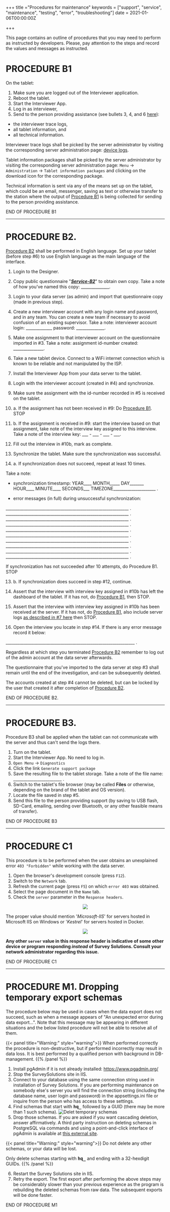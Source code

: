 +++
title ="Procedures for maintenance"
keywords = ["support", "service", "maintenance", "testing", "error", "troubleshooting"]
date = 2021-01-06T00:00:00Z

+++

This page contains an outline of procedures that you may need to perform as instructed by developers. Please, pay attention to the steps and record the values and messages as instructed.


<a name="B1"></a>PROCEDURE B1
==================================

On the tablet:

1. Make sure you are logged out of the Interviewer application.
2. Reboot the tablet.
3. Start the Interviewer App.
4. Log in as interviewer,
5. Send to the person providing assistance (see bullets 3, 4, and 6 [here](/interviewer/troubleshooting/interviewer-app-diagnostics/)):
- the interviewer trace logs,
- all tablet information, and
- all technical information.

Interviewer trace logs shall be picked by the server administrator by visiting the corresponding server administration page: [device logs](/headquarters/config/device-logs/).

Tablet information packages shall be picked by the server administrator by
visiting the corresponding server administration page:
`Menu` &#x2192; `Administration` &#x2192; `Tablet information packages`
and clicking on the download icon for the corresponding package.

Technical information is sent via any of the means set up on the tablet, which could be an email, messenger, saving as text or otherwise transfer to the station where the output of [Procedure B1](#B1) is being collected for sending to the person providing assistance.

END OF PROCEDURE B1

----



<a name="B2"></a>PROCEDURE B2.
===================

[Procedure B2](#B2) shall be performed in English language. Set up your tablet (before step #6) to use English language as the main language of the interface.

1. Login to the Designer.
2. Copy public questionnaire "***[Service-B2](https://designer.mysurvey.solutions/questionnaire/details/4c35966eb9204355be8172df62d7830d)***" to obtain own copy.
Take a note of how you've named this copy: ______________.
3. Login to your data server (as admin) and import that questionnaire copy (made in previous step).
4. Create a new interviewer account with any login name and password, and in any team. You can create a new team if necessary to avoid confusion of an existing supervisor. Take a note:
interviewer account login: _____________ password: ______________.
5. Make one assignment to that interviewer account on the questionnaire imported in #3.  Take a note:
assignment id-number created: _______________.
6. Take a new tablet device. Connect to a WiFi internet connection which is known to be reliable and not manipulated by the ISP.
7. Install the Interviewer App from your data server to the tablet.
8. Login with the interviewer account (created in #4) and synchronize.
9. Make sure the assignment with the id-number recorded in #5 is received on the tablet.
10. a. If the assignment has not been received in #9: Do [Procedure B1](#B1).
STOP

10. b. If the assignment is received in #9: start the interview based on that assignment, take note of the interview key assigned to this interview.
Take a note of the interview key: ___ - ___ - ___ - ___.

11. Fill out the interview in #10b, mark as complete.
12. Synchronize the tablet. Make sure the synchronization was successful.
13. a. If synchronization does not succeed, repeat at least 10 times.

Take a note:
- synchronization timestamp: YEAR____ MONTH_____ DAY_______ HOUR____ MINUTE____ SECONDS___ TIMEZONE_____________________ .

- error messages (in full) during unsuccessful synchronization:

_____________________________________________________________ .
_____________________________________________________________ .
_____________________________________________________________ .
_____________________________________________________________ .
_____________________________________________________________ .
_____________________________________________________________ .
_____________________________________________________________ .
_____________________________________________________________ .
_____________________________________________________________ .
_____________________________________________________________ .

If synchronization has not succeeded after 10 attempts, do Procedure B1.
STOP

13. b. If synchronization does succeed in step #12, continue.
13. Assert that the interview with interview key assigned in #10b has left the dashboard of the tablet. If it has not, do [Procedure B1](#B1), then STOP.

14. Assert that the interview with interview key assigned in #10b has been received at the server. If it has not, do [Procedure B1](#B1), also include server logs [as described in #7 here](/headquarters/config/standalone-server-errors/) then STOP.

15. Open the interview you locate in step #14.
If there is any error message record it below:

________________________________________________________________ .

Regardless at which step you terminated [Procedure B2](#B2) remember to log out of the admin account at the data server afterwards.

The questionnaire that you've imported to the data server at step #3 shall remain until the end of the investigation, and can be subsequently deleted.

The accounts created at step #4 cannot be deleted, but can be locked by the user that created it after completion of [Procedure B2](#B2).

END OF PROCEDURE B2.

----
<a name="B3"></a>PROCEDURE B3.
===================

Procedure B3 shall be applied when the tablet can not communicate with the server and thus can't send the logs there.

1. Turn on the tablet.
2. Start the Interviewer App. No need to log in.
3. `Open Menu` &#x2192; `Diagnostics`
4. Click the link `Generate support package`
5. Save the resulting file to the tablet storage. Take a note of the file name: ________________________ .
6. Switch to the tablet's file browser (may be called **Files** or otherwise, depending on the brand of the tablet and OS version).
7. Locate the file saved in step #5.
8. Send this file to the person providing support (by saving to USB flash, SD-Card, emailing, sending over Bluetooth, or any other feasible means of transfer).

END OF PROCEDURE B3

----
<a name="C1"></a>PROCEDURE C1
=========================

This procedure is to be performed when the user obtains an unexplained error `403 "Forbidden"` while working with the data server.

1. Open the browser's development console (press `F12`).
2. Switch to the `Network` tab.
3. Refresh the current page (press `F5`) on which `error 403` was obtained.
4. Select the page document in the `Name` tab.
5. Check the `server` parameter in the `Response headers`.

<CENTER><A href="images/header_correct.png"><IMG src="images/header_correct.png"></A></CENTER>

The proper value should mention '*Microsoft-IIS*' for servers hosted in Microsoft IIS on Windows or '*Kestrel*' for servers hosted in Docker.

<CENTER><A href="images/header_incorrect.png"><IMG src="images/header_incorrect.png"></A></CENTER>

**Any other `server` value in this response header is indicative of some other device or program responding *instead* of Survey Solutions. Consult your network administrator regarding this issue.**

END OF PROCEDURE C1

----

<a name="M1"></a>PROCEDURE M1. Dropping temporary export schemas
=========================

The procedure below may be used in cases when the data export does not succeed, such as when a message appears of "An unexpected error during data export...". Note that this message may be appearing in different situations and the below listed procedure will not be able to resolve all of them.


{{< panel title="Warning:" style="warning">}}
When performed correctly the procedure is non-destructive, but if performed incorrectly may result in data loss. It is best performed by a qualified person with background in DB-management.
{{% /panel %}}

1. Install pgAdmin if it is not already installed:
https://www.pgadmin.org/
2. Stop the SurveySolutions site in IIS.
3. Connect to your database using the same connection string used in installation of Survey Solutions. If you are performing maintenance on somebody else's server you will find the connection string (including the database name, user login and password) in the appsettings.ini file or inquire from the person who has access to these settings.
4. Find schemas that start with <B><TT>hq_</TT></B> followed by a GUID (there may be more than 1 such schema).
![Delet temporary schemas](images/delete_temp_schemas.png)
5. Drop those schemas. If you are asked if you want cascading deletion, answer affirmatively.  A third party instruction on deleting schemas in PostgreSQL via commands and using a point-and-click interface of pgAdmin is available at <A href="https://www.javatpoint.com/postgresql-drop-schema">this external site</A>.

{{< panel title="Warning:" style="warning">}}
Do not delete any other schemas, or your data will be lost.

Only delete schemas starting with <B><TT>hq_</TT></B> and ending with a 32-hexdigit GUIDs.
{{% /panel %}}

6. Restart the Survey Solutions site in IIS.
7. Retry the export. The first export after performing the above steps may be considerably slower than your previous experience as the program is rebuilding the deleted schemas from raw data. The subsequent exports will be done faster.

END OF PROCEDURE M1
